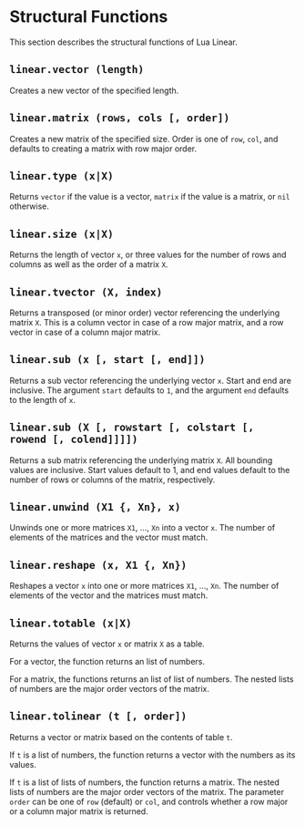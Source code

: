 # Structural Functions

This section describes the structural functions of Lua Linear.


## `linear.vector (length)`

Creates a new vector of the specified length.


## `linear.matrix (rows, cols [, order])`

Creates a new matrix of the specified size. Order is one of `row`, `col`, and defaults to
creating a matrix with row major order.


## `linear.type (x|X)`

Returns `vector` if the value is a vector, `matrix` if the value is a matrix, or `nil` otherwise.


## `linear.size (x|X)`

Returns the length of vector `x`, or three values for the number of rows and columns as well as
the order of a matrix `X`.


## `linear.tvector (X, index)`

Returns a transposed (or minor order) vector referencing the underlying matrix `X`. This is a
column vector in case of a row major matrix, and a row vector in case of a column major matrix.


## `linear.sub (x [, start [, end]])`

Returns a sub vector referencing the underlying vector `x`. Start and end are inclusive. The
argument `start` defaults to `1`, and the argument `end` defaults to the length of `x`.


## `linear.sub (X [, rowstart [, colstart [, rowend [, colend]]]])`

Returns a sub matrix referencing the underlying matrix `X`. All bounding values are inclusive.
Start values default to 1, and end values default to the number of rows or columns of the matrix,
respectively.


## `linear.unwind (X1 {, Xn}, x)`

Unwinds one or more matrices `X1`, ..., `Xn` into a vector `x`. The number of elements of the
matrices and the vector must match.


## `linear.reshape (x, X1 {, Xn})`

Reshapes a vector `x` into one or more matrices `X1`, ..., `Xn`. The number of elements of the
vector and the matrices must match.


## `linear.totable (x|X)`

Returns the values of vector `x` or matrix `X` as a table.

For a vector, the function returns an list of numbers.

For a matrix, the functions returns an list of list of numbers. The nested lists of numbers are
the major order vectors of the matrix.


## `linear.tolinear (t [, order])`

Returns a vector or matrix based on the contents of table `t`.

If `t` is a list of numbers, the function returns a vector with the numbers as its values.

If `t` is a list of lists of numbers, the function returns a matrix. The nested lists of
numbers are the major order vectors of the matrix. The parameter `order` can be one of `row`
(default) or `col`, and controls whether a row major or a column major matrix is returned.

